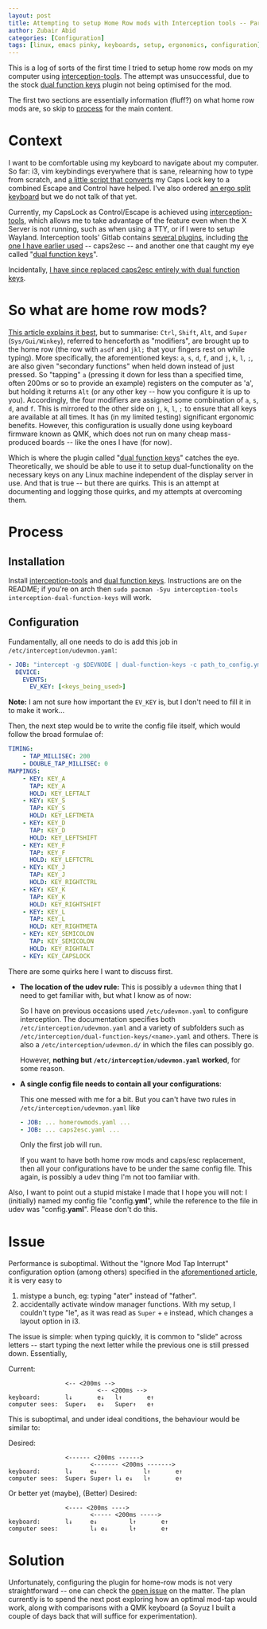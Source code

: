 ```yaml
---
layout: post
title: Attempting to setup Home Row mods with Interception tools -- Part 1
author: Zubair Abid
categories: [Configuration]
tags: [linux, emacs pinky, keyboards, setup, ergonomics, configuration]
---
```


This is a log of sorts of the first time I tried to setup home row mods on my
computer using [interception-tools]. The attempt was unsuccessful, due to
the stock [dual function keys] plugin not being optimised for the mod.

The first two sections are essentially information (fluff?) on what home 
row mods are, so
skip to [process](#process) for the main content.

# Context

I want to be comfortable using my keyboard to navigate about my computer.
So far:
i3, vim keybindings everywhere that is sane, relearning how to type from
scratch, and [a little script that converts](./capsesc_dual)
my Caps Lock key to a combined Escape and Control have helped. I've also ordered
[an ergo split keyboard] but we do not talk of that yet.

[an ergo split keyboard]: https://github.com/TweetyDaBird/Lotus58

Currently, my CapsLock as Control/Escape is
achieved using [interception-tools], which allows me to take advantage of
the feature even when the X Server is not running, such as when using a TTY, or
if I were to setup Wayland. Interception tools' Gitlab contains 
[several plugins],
including [the one I have earlier used](./escapectrl) -- caps2esc --
and another one that caught my eye called "[dual function keys]".

[several plugins]: https://gitlab.com/interception/linux/plugins

Incidentally, [I have since replaced caps2esc entirely with dual function
keys](./capsesc_dual).

# So what are home row mods? 

[This article explains it best](https://precondition.github.io/home-row-mods),
but to summarise: `Ctrl`, `Shift`, `Alt`, and `Super` (`Sys/Gui/Winkey`),
referred to henceforth as "modifiers", are brought up to
the home row (the row with `asdf` and `jkl;` that your fingers rest on while
typing). More specifically, the aforementioned keys: `a`, `s`, `d`, `f`, and 
`j`, `k`, `l`, `;`, are also given "secondary functions" when held down instead
of just pressed. So "tapping" `a` (pressing it down for less than a specified
time, often 200ms or so to provide an example) registers on the computer as 'a',
but holding it returns `Alt` (or any other key -- how you configure it is up to
you). Accordingly, the four modifiers are assigned some combination of `a`, `s`,
`d`, and `f`. This is mirrored to the other side on `j`, `k`, `l`, `;` to ensure
that all keys are available at all times.
It has (in my limited testing) significant ergonomic
benefits. However, this configuration is usually done using keyboard firmware
known as QMK, which does not run on many cheap mass-produced boards -- like the
ones I have (for now).

Which is where the plugin called "[dual function keys]" catches the eye.
Theoretically, we should be able to use it to setup dual-functionality on the
necessary keys on any Linux machine independent of the display server in use.
And that is true -- but there are quirks. This is an attempt at documenting and
logging those quirks, and my attempts at overcoming them.

# Process

## Installation 

Install [interception-tools] and [dual function keys]. 
Instructions are on the README; if you're on arch then 
`sudo pacman -Syu interception-tools interception-dual-function-keys`
will work.

## Configuration

Fundamentally, all one needs to do is add this job in
`/etc/interception/udevmon.yaml`:

```yaml
- JOB: "intercept -g $DEVNODE | dual-function-keys -c path_to_config.yml | uinput -d $DEVNODE"
  DEVICE:
    EVENTS:
      EV_KEY: [<keys_being_used>]
```

**Note:** I am not sure how important the `EV_KEY` is, but I don't need to fill
it in to make it work...

Then, the next step would be to write the config file itself, which would follow
the broad formulae of:

```yaml
TIMING:
    - TAP_MILLISEC: 200
    - DOUBLE_TAP_MILLISEC: 0
MAPPINGS:
    - KEY: KEY_A
      TAP: KEY_A
      HOLD: KEY_LEFTALT
    - KEY: KEY_S
      TAP: KEY_S
      HOLD: KEY_LEFTMETA
    - KEY: KEY_D
      TAP: KEY_D
      HOLD: KEY_LEFTSHIFT
    - KEY: KEY_F
      TAP: KEY_F
      HOLD: KEY_LEFTCTRL
    - KEY: KEY_J
      TAP: KEY_J
      HOLD: KEY_RIGHTCTRL
    - KEY: KEY_K
      TAP: KEY_K
      HOLD: KEY_RIGHTSHIFT
    - KEY: KEY_L
      TAP: KEY_L
      HOLD: KEY_RIGHTMETA
    - KEY: KEY_SEMICOLON
      TAP: KEY_SEMICOLON
      HOLD: KEY_RIGHTALT
    - KEY: KEY_CAPSLOCK
```

There are some quirks here I want to discuss first.

- **The location of the udev rule:** 
  This is possibly a `udevmon` thing that I need to get familiar with, but what
  I know as of now:

  So I have on previous occasions used
  `/etc/udevmon.yaml` to configure interception. The documentation specifies
  both `/etc/interception/udevmon.yaml` and a variety of subfolders such as 
  `/etc/interception/dual-function-keys/<name>.yaml` and others. There is
  also a `/etc/interception/udevmon.d/` in which the files can possibly go.

  However, **nothing but `/etc/interception/udevmon.yaml` worked**,
  for some reason.
- **A single config file needs to contain all your configurations**: 

  This one messed with me for a bit. But you can't have two rules in
  `/etc/interception/udevmon.yaml` like

    ```yaml
    - JOB: ... homerowmods.yaml ...
    - JOB: ... caps2esc.yaml ...
    ```

  Only the first job will run.

  If you want to have both home row mods and caps/esc replacement, then all your
  configurations have to be under the same config file. This again, is possibly
  a udev thing I'm not too familiar with.

Also, I want to point out a stupid mistake I made that I hope you will not: I
(initially) named my config file "config.**yml**", while the reference to the
file in udev was "config.**yaml**". Please don't do this.
  

# Issue

Performance is suboptimal. Without the "Ignore Mod Tap Interrupt"
configuration option (among others) specified in the
[aforementioned
article](https://precondition.github.io/home-row-mods#tap-hold-configuration-settings),
it is very easy to

1. mistype a bunch, eg: typing "ater" instead of "father".
2. accidentally activate window manager functions. With my setup, I couldn't
   type "le", as it was read as `Super` + `e` instead, which changes a layout
   option in i3.

The issue is simple: when typing quickly, it is common to "slide" across letters
-- start typing the next letter while the previous one is still pressed down.
Essentially,

Current:

```
                <-- <200ms -->
                         <-- <200ms -->
keyboard:       l↓       e↓   l↑       e↑
computer sees:  Super↓   e↓   Super↑   e↑
```

This is suboptimal, and under ideal conditions, the behaviour would be similar
to:

Desired:

```
                <------ <200ms ------>
                       <------- <200ms ------->
keyboard:       l↓     e↓             l↑       e↑
computer sees:  Super↓ Super↑ l↓ e↓   l↑       e↑
```

Or better yet (maybe),
(Better) Desired:

```
                <---- <200ms ---->
                       <----- <200ms ----->
keyboard:       l↓     e↓         l↑       e↑
computer sees:         l↓ e↓      l↑       e↑
```

# Solution

Unfortunately, configuring the plugin for home-row mods is not very
straightforward -- one can check the [open issue] on the matter. The plan
currently is to spend the next post exploring how an optimal mod-tap would work,
along with comparisons with a QMK keyboard (a Soyuz I built a couple of days
back that will suffice for experimentation).


[open issue]: https://gitlab.com/interception/linux/plugins/dual-function-keys/-/issues/6
[interception-tools]: https://gitlab.com/interception/linux/tools
[dual function keys]: https://gitlab.com/interception/linux/plugins/dual-function-keys/
